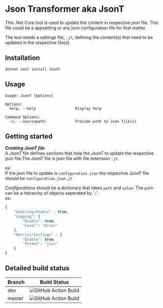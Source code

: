 # Json Transformer aka JsonT

This .Net Core tool is used to update the content in respective json file. This file could be a appsetting or any json configuration file for that matter.

The tool needs a settings file, `.jt`; defining the content(s) that need to be updated in the respective file(s).

## Installation

```
dotnet tool install JsonT
```

## Usage

```
Usage: JsonT [options]

Options:
  help, --help                  Display help

Command Options:
  -s, --sourcepath:             Provide path to Json file(s)
```

## Getting started

**_Creating JsonT file_**<br/>
A _JsonT_ file defines sections that help the _JsonT_ to update the respective json file.The _JsonT_ file is json file with file extension `.jt`.<br/>

ex: <br/>
If the json file to update is `configuration.json` the respective JsonT file should be `configuration.json.jt`
<br/>

_Configurations_ should be a dictionary that takes `path` and `value`. The `path` can be a heirarchy of objects seperated by '`:`'.<br/>
ex:

```javascript
{
    "Auditing:Enable" : true,
    "Logging": {
        "Enable": true,
        "Level": "Error"
    },
    "Metrics:Settings" : {
        "Enable": true,
        "Format": "json"
    }
}
```

## Detailed build status

| Branch | Build Status                                                                                                       |
| ------ | ------------------------------------------------------------------------------------------------------------------ |
| dev    | ![GitHub Action Build](https://github.com/Achi054/JsonT/workflows/GitHub%20Action%20Build/badge.svg?branch=dev)    |
| master | ![GitHub Action Build](https://github.com/Achi054/JsonT/workflows/GitHub%20Action%20Build/badge.svg?branch=master) |
